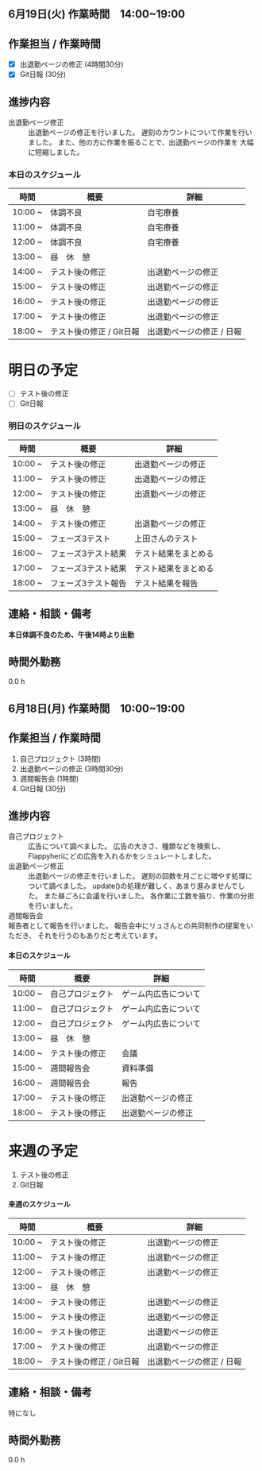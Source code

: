 ##   6月19日(火) 作業時間　14:00~19:00


## 作業担当 /  作業時間  
  
- [x] 出退勤ページの修正 (4時間30分)  
- [x] Git日報 (30分)  

## 進捗内容  
<dl>  

<dt>出退勤ページ修正</dt>  
<dd>出退勤ページの修正を行いました。  
遅刻のカウントについて作業を行いました。  
また、他の方に作業を振ることで、出退勤ページの作業を
大幅に短縮しました。
  
</dd>    

</dl>  

### 本日のスケジュール

|時間  |概要  |詳細  |
|---|---|---|
|10:00 ~| 体調不良 | 自宅療養 |
|11:00 ~| 体調不良 | 自宅療養 |
|12:00 ~| 体調不良 | 自宅療養 |
|13:00 ~| 昼　休　憩 |  |
|14:00 ~| テスト後の修正 | 出退勤ページの修正 |
|15:00 ~| テスト後の修正 | 出退勤ページの修正 |
|16:00 ~| テスト後の修正 | 出退勤ページの修正 |
|17:00 ~| テスト後の修正 | 出退勤ページの修正 |
|18:00 ~| テスト後の修正 / Git日報 | 出退勤ページの修正 / 日報 |


# 明日の予定

- [ ] テスト後の修正   
- [ ] Git日報   

### 明日のスケジュール
|時間  |概要  |詳細  |
|---|---|---|
|10:00 ~| テスト後の修正 | 出退勤ページの修正 |
|11:00 ~| テスト後の修正 | 出退勤ページの修正 |
|12:00 ~| テスト後の修正 | 出退勤ページの修正 |
|13:00 ~| 昼　休　憩 |  |
|14:00 ~| テスト後の修正 | 出退勤ページの修正 |
|15:00 ~| フェーズ3テスト | 上田さんのテスト |
|16:00 ~| フェーズ3テスト結果 | テスト結果をまとめる |
|17:00 ~| フェーズ3テスト結果 | テスト結果をまとめる |
|18:00 ~| フェーズ3テスト報告 | テスト結果を報告 |


## 連絡・相談・備考
**本日体調不良のため、午後14時より出勤**  


## 時間外勤務
0.0 h  


##   6月18日(月) 作業時間　10:00~19:00


## 作業担当 /  作業時間  

1. 自己プロジェクト (3時間)  
3. 出退勤ページの修正 (3時間30分)  
3. 週間報告会 (1時間)  
4. Git日報 (30分)  

## 進捗内容  
<dl>  
<dt>自己プロジェクト</dt>  
<dd>広告について調べました。  
広告の大きさ、種類などを検索し、  
Flappyheriにどの広告を入れるかをシミュレートしました。  </dd>  

<dt>出退勤ページ修正</dt>  
<dd>出退勤ページの修正を行いました。  
遅刻の回数を月ごとに増やす処理について調べました。  
update()の処理が難しく、あまり進みませんでした。  
また昼ごろに会議を行いました。  
各作業に工数を振り、作業の分担を行いました。  
</dd>    

<dt>週間報告会</dt>  
報告者として報告を行いました。  
報告会中にリュさんとの共同制作の提案をいただき、  
それを行うのもありだと考えています。  
</dd>    


</dl>  

#### 本日のスケジュール

|時間  |概要  |詳細  |
|---|---|---|
|10:00 ~| 自己プロジェクト | ゲーム内広告について  |
|11:00 ~| 自己プロジェクト | ゲーム内広告について  |
|12:00 ~| 自己プロジェクト | ゲーム内広告について  |
|13:00 ~| 昼　休　憩 |  |
|14:00 ~| テスト後の修正 | 会議 |
|15:00 ~| 週間報告会 | 資料準備 |
|16:00 ~| 週間報告会 | 報告 |
|17:00 ~| テスト後の修正 | 出退勤ページの修正 |
|18:00 ~| テスト後の修正 | 出退勤ページの修正 |


# 来週の予定
 
1. テスト後の修正   
2. Git日報   

#### 来週のスケジュール
|時間  |概要  |詳細  |
|---|---|---|
|10:00 ~| テスト後の修正 | 出退勤ページの修正 |
|11:00 ~| テスト後の修正 | 出退勤ページの修正 |
|12:00 ~| テスト後の修正 | 出退勤ページの修正 |
|13:00 ~| 昼　休　憩 |  |
|14:00 ~| テスト後の修正 | 出退勤ページの修正 |
|15:00 ~| テスト後の修正 | 出退勤ページの修正 |
|16:00 ~| テスト後の修正 | 出退勤ページの修正 |
|17:00 ~| テスト後の修正 | 出退勤ページの修正 |
|18:00 ~| テスト後の修正 / Git日報 | 出退勤ページの修正 / 日報 |


## 連絡・相談・備考
特になし  

## 時間外勤務
0.0 h  
